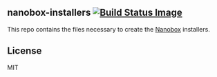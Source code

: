 ## nanobox-installers [![Build Status Image](https://travis-ci.org/nanobox-io/nanobox-installers.svg)](https://travis-ci.org/nanobox-io/nanobox-installers)

This repo contains the files necessary to create the [Nanobox](http://nanobox.io) installers.

## License

MIT

